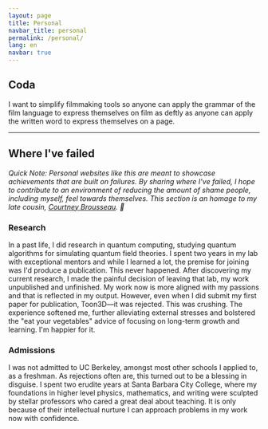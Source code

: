 ```yaml
---
layout: page
title: Personal
navbar_title: personal
permalink: /personal/
lang: en
navbar: true
---
```


## Coda

I want to simplify filmmaking tools so anyone can apply the grammar of the film language to express themselves on film as deftly as anyone can apply the written word to express themselves on a page.

___
## Where I've failed

*Quick Note: Personal websites like this are meant to showcase achievements that are built on failures. By sharing where I've failed, I hope to contribute to an environment of reducing the amount of shame people, including myself, feel towards themselves. This section is an homage to my late cousin, [Courtney Brousseau](https://courtneybrousseau.github.io). 🍍*

### Research
In a past life, I did research in quantum computing, studying quantum algorithms for simulating quantum field theories. I spent two years in my lab with exceptional mentors and while I learned a lot, the premise for joining was I'd produce a publication. This never happened. After discovering my current research, I made the painful decision of leaving that lab, my work unpublished and unfinished. My work now is more aligned with my passions and that is reflected in my output. However, even when I did submit my first paper for publication, Toon3D—it was rejected. This was crushing. The experience softened me, further alleviating external stresses and bolstered the "eat your vegetables" advice of focusing on long-term growth and learning. I'm happier for it. 

### Admissions
I was not admitted to UC Berkeley, amongst most other schools I applied to, as a freshman. As rejections often are, this turned out to be a blessing in disguise. I spent two erudite years at Santa Barbara City College, where my foundations in higher level physics, mathematics, and writing were sculpted by stellar professors who cared a great deal about teaching. It is only because of their intellectual nurture I can approach problems in my work now with confidence.